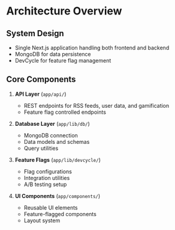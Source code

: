 # Architecture Overview

## System Design

- Single Next.js application handling both frontend and backend
- MongoDB for data persistence
- DevCycle for feature flag management

## Core Components

1. **API Layer** (`app/api/`)
   - REST endpoints for RSS feeds, user data, and gamification
   - Feature flag controlled endpoints

2. **Database Layer** (`app/lib/db/`)
   - MongoDB connection
   - Data models and schemas
   - Query utilities

3. **Feature Flags** (`app/lib/devcycle/`)
   - Flag configurations
   - Integration utilities
   - A/B testing setup

4. **UI Components** (`app/components/`)
   - Reusable UI elements
   - Feature-flagged components
   - Layout system

